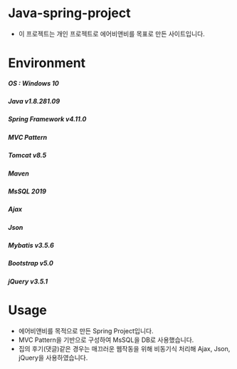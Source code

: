 # Java-spring-project
+ 이 프로젝트는 개인 프로젝트로 에어비앤비를 목표로 만든 사이트입니다.
# Environment
##### OS : Windows 10
##### Java v1.8.281.09
##### Spring Framework v4.11.0
##### MVC Pattern
##### Tomcat v8.5
##### Maven
##### MsSQL 2019
##### Ajax
##### Json
##### Mybatis v3.5.6
##### Bootstrap v5.0
##### jQuery v3.5.1
# Usage
+ 에어비앤비를 목적으로 만든 Spring Project입니다.
+ MVC Pattern을 기반으로 구성하여 MsSQL을 DB로 사용했습니다.
+ 집의 후기(댓글)같은 경우는 매끄러운 웹작동을 위해 비동기식 처리해 Ajax, Json, jQuery을 사용하였습니다.
